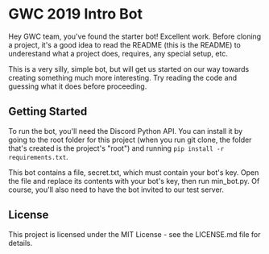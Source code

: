GWC 2019 Intro Bot
==================

Hey GWC team, you've found the starter bot! Excellent work. Before cloning a project, it's a good idea to read the README (this is the README) to underestand what a project does, requires, any special setup, etc. 

This is a very silly, simple bot, but will get us started on our way towards creating something much more interesting. Try reading the code and guessing what it does before proceeding.


Getting Started
---------------

To run the bot, you'll need the Discord Python API. You can install it by going to the root folder for this project (when you run git clone, the folder that's created is the project's "root") and running `pip install -r requirements.txt`.
 
This bot contains a file, secret.txt, which must contain your bot's key. Open the file and replace its contents with your bot's key, then run min_bot.py. Of course, you'll also need to have the bot invited to our test server.


License
-------

This project is licensed under the MIT License - see the LICENSE.md file for details. 
